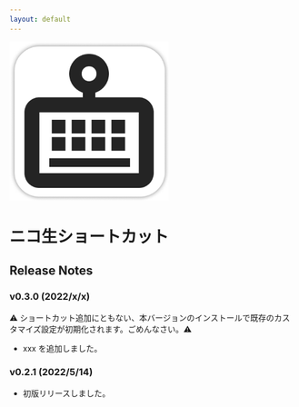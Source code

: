```yaml
---
layout: default
---
```


<img alt="ニコ生ショートカット" src="./images/app-icon.png" width="280">

# ニコ生ショートカット

## Release Notes

### v0.3.0 (2022/x/x)

⚠️ ショートカット追加にともない、本バージョンのインストールで既存のカスタマイズ設定が初期化されます。ごめんなさい。⚠️

* xxx を追加しました。

### v0.2.1 (2022/5/14)

* 初版リリースしました。

